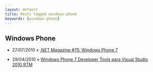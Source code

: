```yaml
---
layout: default
title: Posts tagged windows-phone
keywords: [windows-phone]
---
```

<h2 class="category">Windows Phone</h2>
<ul class="posts">
<li>
<p>
<span class="date">27/07/2010</span> &raquo;
<a href="/blog/net-magazine-75-windows-phone-7">.NET Magazine #75: Windows Phone 7</a>
</p>
</li>
<li>
<p>
<span class="date">29/04/2010</span> &raquo;
<a href="/blog/windows-phone-7-developer-tools-para-visual-studio-2010-rtm">Windows Phone 7 Developer Tools para Visual Studio 2010 RTM</a>
</p>
</li>
</ul>
